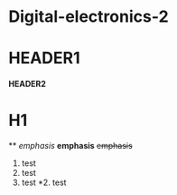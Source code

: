 # Digital-electronics-2

# HEADER1
#### HEADER2

H1
======

** *emphasis* **emphasis**  ~~emphasis~~

1. test
  1. test
2. test
  *2. test
